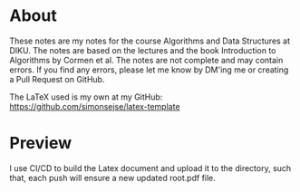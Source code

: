 # About
These notes are my notes for the course Algorithms and Data Structures at DIKU. The notes are based on the lectures and the book Introduction to Algorithms by Cormen et al. The notes are not complete and may contain errors. If you find any errors, please let me know by DM'ing me or creating a Pull Request on GitHub.

The LaTeX used is my own at my GitHub: https://github.com/simonsejse/latex-template
# Preview
I use CI/CD to build the Latex document and upload it to the directory, such that, each push will ensure a new updated root.pdf file.


